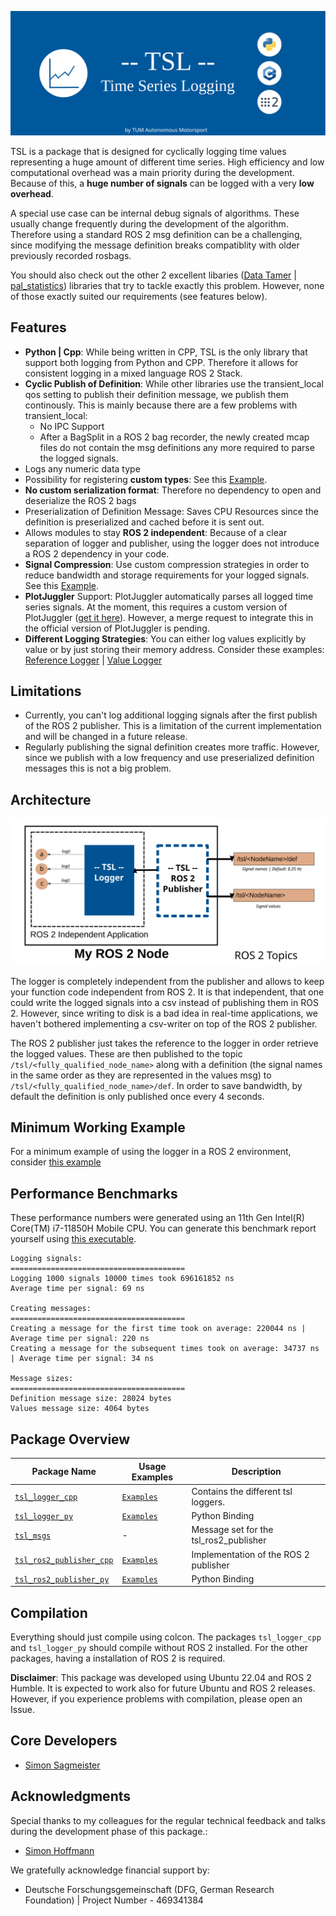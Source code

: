 ![TSL Logo](./docs/tsl_logo.svg)

TSL is a package that is designed for cyclically logging time values representing a huge amount of different time series.
High efficiency and low computational overhead was a main priority during the development. Because of this, a **huge number of signals** can be logged with a very **low overhead**. 

A special use case can be internal debug signals of algorithms. These usually change frequently during the development of the algorithm.
Therefore using a standard ROS 2 msg definition can be a challenging, since modifying the message definition breaks compatiblity with older previously recorded rosbags.

You should also check out the other 2 excellent libaries ([Data Tamer](https://github.com/PickNikRobotics/data_tamer) | [pal_statistics](https://github.com/pal-robotics/pal_statistics)) libraries that try to tackle exactly this problem. However, none of those exactly suited our requirements (see features below).

## Features
- **Python | Cpp**: While being written in CPP, TSL is the only library that support both logging from Python and CPP. Therefore it allows for consistent logging in a mixed language ROS 2 Stack.
- **Cyclic Publish of Definition**: While other libraries use the transient_local qos setting to publish their definition message, we publish them continously. This is mainly because there are a few problems with transient_local:
    - No IPC Support
    - After a BagSplit in a ROS 2 bag recorder, the newly created mcap files do not contain the msg definitions any more required to parse the logged signals.
- Logs any numeric data type
- Possibility for registering **custom types**: See this [Example](./tsl_logger_cpp/examples/log_custom_types.cpp).
- **No custom serialization format**: Therefore no dependency to open and deserialize the ROS 2 bags 
- Preserialization of Definition Message: Saves CPU Resources since the definition is preserialized and cached before it is sent out.
- Allows modules to stay **ROS 2 independent**: Because of a clear separation of logger and publisher, using the logger does not introduce a ROS 2 dependency in your code.
- **Signal Compression**: Use custom compression strategies in order to reduce bandwidth and storage requirements for your logged signals. See this [Example](./tsl_ros2_publisher_cpp/examples/compression.cpp).
- **PlotJuggler** Support: PlotJuggler automatically parses all logged time series signals. At the moment, this requires a custom version of PlotJuggler ([get it here](https://github.com/simonsag96/PlotJuggler/tree/add_support_tsl_messages)). However, a merge request to integrate this in the official version of PlotJuggler is pending.
- **Different Logging Strategies**: You can either log values explicitly by value or by just storing their memory address. Consider these examples: [Reference Logger](./tsl_logger_cpp/examples/reference_logger.cpp) | [Value Logger](./tsl_logger_cpp/examples/value_logger.cpp)


## Limitations
 - Currently, you can't log additional logging signals after the first publish of the ROS 2 publisher. This is a limitation of the current implementation and will be changed in a future release. 
 - Regularly publishing the signal definition creates more traffic. However, since we publish with a low frequency and use preserialized definition messages this is not a big problem.


## Architecture

![TSL Scheme](./docs/tsl_scheme.svg)

The logger is completely independent from the publisher and allows to keep your function code independent from ROS 2. It is that independent, that one could write the logged signals into a csv instead of publishing them in ROS 2.
However, since writing to disk is a bad idea in real-time applications, we haven't bothered implementing a csv-writer on top of the ROS 2 publisher.

The ROS 2 publisher just takes the reference to the logger in order retrieve the logged values. These are then published to the topic `/tsl/<fully_qualified_node_name>` along with a definition (the signal names in the same order as they are represented in the values msg) to `/tsl/<fully_qualified_node_name>/def`. In order to save bandwidth, by default the definition is only published once every 4 seconds.


## Minimum Working Example

For a minimum example of using the logger in a ROS 2 environment, consider [this example](./tsl_ros2_publisher_cpp/examples/node_integration.cpp)

## Performance Benchmarks

These performance numbers were generated using an 11th Gen Intel(R) Core(TM) i7-11850H Mobile CPU.
You can generate this benchmark report yourself using [this executable](./tsl_ros2_publisher_cpp/examples/benchmark.cpp).

```
Logging signals:
=======================================
Logging 1000 signals 10000 times took 696161852 ns
Average time per signal: 69 ns

Creating messages:
=======================================
Creating a message for the first time took on average: 220044 ns | Average time per signal: 220 ns
Creating a message for the subsequent times took on average: 34737 ns | Average time per signal: 34 ns

Message sizes:
=======================================
Definition message size: 28024 bytes
Values message size: 4064 bytes
```

## Package Overview

| Package Name | Usage Examples | Description  |
| ------------ | ----------- | --------------- |
| [`tsl_logger_cpp`](./tsl_logger_cpp/) | [`Examples`](./tsl_logger_cpp/examples) | Contains the different tsl loggers. | 
| [`tsl_logger_py`](./tsl_logger_py/) | [`Examples`](./tsl_logger_py/examples) | Python Binding | 
| [`tsl_msgs`](./tsl_msgs/) | - | Message set for the tsl_ros2_publisher | 
| [`tsl_ros2_publisher_cpp`](./tsl_ros2_publisher_cpp/) | [`Examples`](./tsl_ros2_publisher_cpp/examples) | Implementation of the ROS 2 publisher | 
| [`tsl_ros2_publisher_py`](./tsl_ros2_publisher_py/) | [`Examples`](./tsl_ros2_publisher_py/examples) | Python Binding | 


## Compilation

Everything should just compile using colcon. The packages `tsl_logger_cpp` and `tsl_logger_py` should compile without ROS 2 installed. 
For the other packages, having a installation of ROS 2 is required.

**Disclaimer**: This package was developed using Ubuntu 22.04 and ROS 2 Humble. 
It is expected to work also for future Ubuntu and ROS 2 releases. 
However, if you experience problems with compilation, please open an Issue.  


## Core Developers
 - [Simon Sagmeister](https://github.com/simonsag96)

## Acknowledgments

Special thanks to my colleagues for the regular technical feedback and talks during the development phase of this package.:
- [Simon Hoffmann](https://github.com/simonh92)


We gratefully acknowledge financial support by:
 - Deutsche Forschungsgemeinschaft (DFG, German Research Foundation) | Project Number - 469341384
